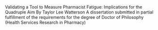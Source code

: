 Validating a Tool to Measure Pharmacist Fatigue: Implications for the Quadruple Aim
By
Taylor Lee Watterson
A dissertation submitted in partial fulfillment of
the requirements for the degree of
Doctor of Philosophy
(Health Services Research in Pharmacy)
